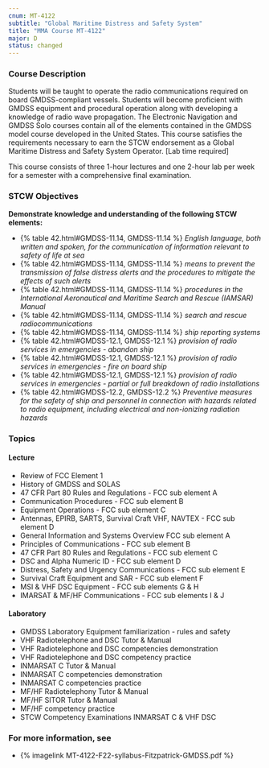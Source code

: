 ```yaml
---
cnum: MT-4122
subtitle: "Global Maritime Distress and Safety System"
title: "MMA Course MT-4122"
major: D
status: changed
---
```


### Course Description

Students will be taught to operate the radio communications required on board GMDSS-compliant vessels. Students will become proficient with GMDSS equipment and procedural operation along with developing a knowledge of radio wave propagation. The Electronic Navigation and GMDSS Solo courses contain all of the elements contained in the GMDSS model course developed in the United States. This course satisfies the requirements necessary to earn the STCW endorsement as a Global Maritime Distress and Safety System Operator. [Lab time required]

This course consists of three 1-hour lectures and one 2-hour lab per week for a semester with a comprehensive final examination.


### STCW Objectives

**Demonstrate knowledge and understanding of the following STCW elements:**

* {% table 42.html#GMDSS-11.14, GMDSS-11.14 %} *English language, both written and spoken, for the communication of information relevant to safety of life at sea*
* {% table 42.html#GMDSS-11.14, GMDSS-11.14 %} *means to prevent the transmission of false distress alerts and the procedures to mitigate the effects of such alerts*
* {% table 42.html#GMDSS-11.14, GMDSS-11.14 %} *procedures in the International Aeronautical and Maritime Search and Rescue (IAMSAR) Manual*
* {% table 42.html#GMDSS-11.14, GMDSS-11.14 %} *search and rescue radiocommunications*
* {% table 42.html#GMDSS-11.14, GMDSS-11.14 %} *ship reporting systems*
* {% table 42.html#GMDSS-12.1, GMDSS-12.1 %} *provision of radio services in emergencies - abandon ship*
* {% table 42.html#GMDSS-12.1, GMDSS-12.1 %} *provision of radio services in emergencies - fire on board ship*
* {% table 42.html#GMDSS-12.1, GMDSS-12.1 %} *provision of radio services in emergencies - partial or full breakdown of radio installations*
* {% table 42.html#GMDSS-12.2, GMDSS-12.2 %} *Preventive measures for the safety of ship and personnel in connection with hazards related to radio equipment, including electrical and non-ionizing radiation hazards*



### Topics

#### Lecture

* Review of FCC Element 1
* History of GMDSS and SOLAS
* 47 CFR Part 80 Rules and Regulations - FCC sub element A
* Communication Procedures - FCC sub element B
* Equipment Operations - FCC sub element C
* Antennas, EPIRB, SARTS, Survival Craft VHF, NAVTEX - FCC sub element D
* General Information and Systems Overview FCC sub element A
* Principles of Communications - FCC sub element B
* 47 CFR Part 80 Rules and Regulations - FCC sub element C
* DSC and Alpha Numeric ID - FCC sub element D
* Distress, Safety and Urgency Communications - FCC sub element E
* Survival Craft Equipment and SAR - FCC sub element F
* MSI & VHF DSC Equipment - FCC sub elements G & H
* IMARSAT & MF/HF Communications - FCC sub elements I & J

#### Laboratory

* GMDSS Laboratory Equipment familiarization - rules and safety
* VHF Radiotelephone and DSC Tutor & Manual
* VHF Radiotelephone and DSC competencies demonstration
* VHF Radiotelephone and DSC competency practice
* INMARSAT C Tutor & Manual 
* INMARSAT C competencies demonstration
* INMARSAT C competencies practice
* MF/HF Radiotelephony Tutor & Manual 
* MF/HF SITOR Tutor & Manual 
* MF/HF competency practice
* STCW Competency Examinations INMARSAT C & VHF DSC


### For more information, see 

* {% imagelink MT-4122-F22-syllabus-Fitzpatrick-GMDSS.pdf %} 



